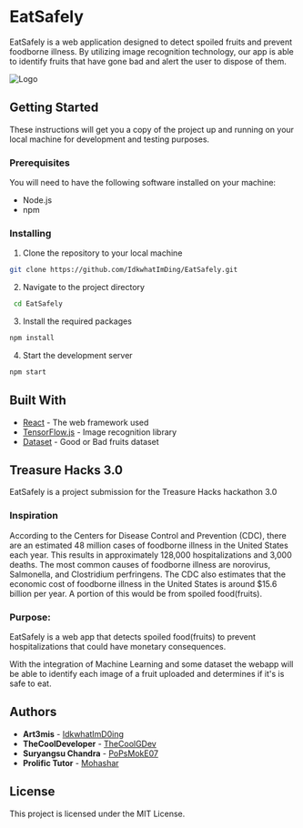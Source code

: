 
# EatSafely
EatSafely is a web application designed to detect spoiled fruits and prevent foodborne illness. By utilizing image recognition technology, our app is able to identify fruits that have gone bad and alert the user to dispose of them. 

![Logo](https://user-images.githubusercontent.com/76424367/212525612-395caeb1-b7e0-498f-9c03-db8adfe8980a.png) 

## Getting Started 
These instructions will get you a copy of the project up and running on your local machine for development and testing purposes. 

### Prerequisites 
You will need to have the following software installed on your machine: 
- Node.js 
- npm ​ 

### Installing ​

1. Clone the repository to your local machine ​ 
```bash 
git clone https://github.com/IdkwhatImDing/EatSafely.git 
``` 

2.  Navigate to the project directory ​ 
```bash
 cd EatSafely 
```
3. Install the required packages ​ 
```bash
npm install 
```
4. Start the development server ​ 
```bash
npm start 
```

 ## Built With
  * [React](https://reactjs.org/) - The web framework used 
  * [TensorFlow.js](https://www.tensorflow.org/js) - Image recognition library 
  * [Dataset](https://www.kaggle.com/datasets/shivanir/good-and-bad-fruits-ieee-extended) - Good or Bad fruits dataset ​ 

## Treasure Hacks 3.0

EatSafely is a project submission for the Treasure Hacks hackathon 3.0

### Inspiration
According to the Centers for Disease Control and Prevention (CDC), there are an estimated 48 million cases of foodborne illness in the United States each year. This results in approximately 128,000 hospitalizations and 3,000 deaths. The most common causes of foodborne illness are norovirus, Salmonella, and Clostridium perfringens. The CDC also estimates that the economic cost of foodborne illness in the United States is around $15.6 billion per year. A portion of this would be from spoiled food(fruits).

### Purpose: 
EatSafely is a web app that detects spoiled food(fruits) to prevent hospitalizations that could have monetary consequences.

With the integration of Machine Learning and some dataset the webapp will be able to identify each image of a fruit uploaded and determines if it's is safe to eat.

## Authors  
*  **Art3mis** - [IdkwhatImD0ing](https://github.com/IdkwhatImD0ing)
* **TheCoolDeveloper** - [TheCoolGDev](https://github.com/TheCoolGDev)
* **Suryangsu Chandra** - [PoPsMokE07](https://github.com/PoPsMokE07)
* **Prolific Tutor** - [Mohashar](https://github.com/Mohashar)



## License 
This project is licensed under the MIT License.

